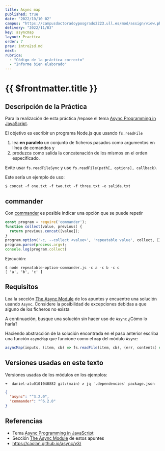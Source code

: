```yaml
---
title: Async map
published: true
date: "2022/10/10 02"
campus: "https://campusdoctoradoyposgrado2223.ull.es/mod/assign/view.php?id=781"
delivery: "2022/11/03"
key: asyncmap
layout: Practica
order: 7
prev: intro2sd.md
next: 
rubrica:
  - "Código de la práctica correcto"
  - "Informe bien elaborado"
---
```


# {{ $frontmatter.title }}


## Descripción de la Práctica 

Para la realización de esta práctica /repase el tema [Async Programming in JavaScript](/temas/async/).

El objetivo es escribir un programa Node.js que usando `fs.readFile` 

1. lea **en paralelo** un conjunto de ficheros pasados como argumentos en línea de comandos y 
2. produzca como salida la concatenación de los mismos en el orden especificado. 
 
Evite usar `fs.readFileSync` y use `fs.readFile(path[, options], callback)`. 

Este sería un ejemplo de uso:

```
$ concat -f one.txt -f two.txt -f three.txt -o salida.txt
```

## commander

Con [commander](https://www.npmjs.com/package/commander?activeTab=readme) es posible indicar una opción que se puede repetir

```js
const program = require('commander');
function collect(value, previous) {
  return previous.concat([value]);
}
program.option('-c, --collect <value>', 'repeatable value', collect, []);
program.parse(process.argv);
console.log(program.collect)
```

Ejecución:

```
$ node repeatable-option-commander.js -c a -c b -c c
[ 'a', 'b', 'c' ]
```
## Requisitos

Lea la sección [The Async Module](/temas/async/async-js) de los apuntes y encuentre una solución usando `Async`. Considere la posibilidad de excepciones debidas a que alguno de los ficheros no exista

A continuación, busque  una solución sin hacer uso de `Async` ¿Cómo lo haría?

Haciendo abstracción de la solución encontrada en el paso anterior escriba una función `asyncMap` que funcione como el `map` del módulo `Async`:

  ```js
  asyncMap(inputs, (item, cb) => fs.readFile(item, cb), (err, contents) => { ... });
  ```


## Versiones usadas en este texto

Versiones usadas de los módulos en los ejemplos:

```
➜  daniel-alu0101040882 git:(main) ✗ jq '.dependencies' package.json 
```

```json
{
  "async": "^3.2.0",
  "commander": "^6.2.0"
}
```

## Referencias

* Tema [Async Programming in JavaScript](/temas/async/)
* Sección [The Async Module](/temas/async/async-js) de estos apuntes
* <https://caolan.github.io/async/v3/>

